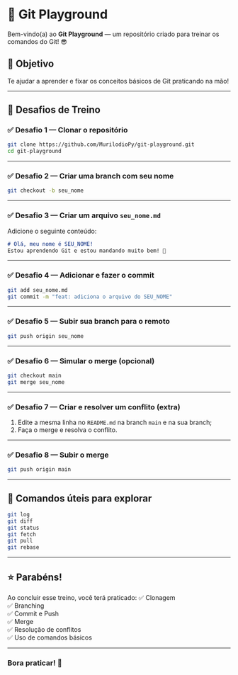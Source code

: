 # 🚀 Git Playground

Bem-vindo(a) ao **Git Playground** — um repositório criado para treinar os comandos do Git! 😎

## 🎯 Objetivo
Te ajudar a aprender e fixar os conceitos básicos de Git praticando na mão!

---

## 📝 Desafios de Treino

### ✅ Desafio 1 — Clonar o repositório
```bash
git clone https://github.com/MurilodioPy/git-playground.git
cd git-playground
```

---

### ✅ Desafio 2 — Criar uma branch com seu nome
```bash
git checkout -b seu_nome
```

---

### ✅ Desafio 3 — Criar um arquivo `seu_nome.md`
Adicione o seguinte conteúdo:
```markdown
# Olá, meu nome é SEU_NOME!
Estou aprendendo Git e estou mandando muito bem! 🚀
```

---

### ✅ Desafio 4 — Adicionar e fazer o commit
```bash
git add seu_nome.md
git commit -m "feat: adiciona o arquivo do SEU_NOME"
```

---

### ✅ Desafio 5 — Subir sua branch para o remoto
```bash
git push origin seu_nome
```

---

### ✅ Desafio 6 — Simular o merge (opcional)
```bash
git checkout main
git merge seu_nome
```

---

### ✅ Desafio 7 — Criar e resolver um conflito (extra)
1. Edite a mesma linha no `README.md` na branch `main` e na sua branch;
2. Faça o merge e resolva o conflito.

---

### ✅ Desafio 8 — Subir o merge
```bash
git push origin main
```

---

## 🔎 Comandos úteis para explorar
```bash
git log
git diff
git status
git fetch
git pull
git rebase
```

---

## ⭐ Parabéns!
Ao concluir esse treino, você terá praticado:
✅ Clonagem  
✅ Branching  
✅ Commit e Push  
✅ Merge  
✅ Resolução de conflitos  
✅ Uso de comandos básicos

---

### Bora praticar! 🚀


